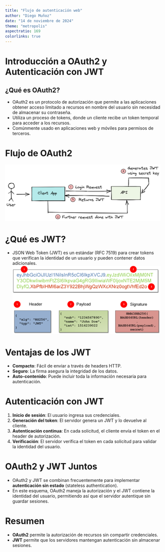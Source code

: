 ```yaml
---
title: "Flujo de autenticación web"
author: "Diego Muñoz"
date: "14 de noviembre de 2024"
theme: "metropolis"
aspectratio: 169
colorlinks: true
---
```


# Introducción a OAuth2 y Autenticación con JWT

## ¿Qué es OAuth2?

- OAuth2 es un protocolo de autorización que permite a las aplicaciones obtener acceso limitado a recursos en nombre del usuario sin necesidad de almacenar su contraseña.
- Utiliza un proceso de tokens, donde un cliente recibe un token temporal para acceder a los recursos.
- Comúnmente usado en aplicaciones web y móviles para permisos de terceros.

# Flujo de OAuth2

![flujo](./imgs/authflow.png)

# ¿Qué es JWT?

- JSON Web Token (JWT) es un estándar (RFC 7519) para crear tokens que verifican la identidad de un usuario y pueden contener datos adicionales.
![jwt](./imgs/jwt.png)

# Ventajas de los JWT

- **Compacto**: Fácil de enviar a través de headers HTTP.
- **Seguro**: La firma asegura la integridad de los datos.
- **Auto-contenido**: Puede incluir toda la información necesaria para autenticación.

# Autenticación con JWT

1. **Inicio de sesión**: El usuario ingresa sus credenciales.
2. **Generación del token**: El servidor genera un JWT y lo devuelve al cliente.
3. **Autenticación continua**: En cada solicitud, el cliente envía el token en el header de autorización.
4. **Verificación**: El servidor verifica el token en cada solicitud para validar la identidad del usuario.

# OAuth2 y JWT Juntos

- OAuth2 y JWT se combinan frecuentemente para implementar **autenticación sin estado** (stateless authentication).
- En este esquema, OAuth2 maneja la autorización y el JWT contiene la identidad del usuario, permitiendo así que el servidor autentique sin guardar sesiones.

# Resumen

- **OAuth2** permite la autorización de recursos sin compartir credenciales.
- **JWT** permite que los servidores mantengan autenticación sin almacenar sesiones.
